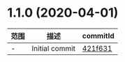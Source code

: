 # 1.1.0 (2020-04-01)

范围|描述|commitId
--|--|--
 - | Initial commit | [421f631](https://github.com/aiyoudiao/aiyou-wechaty-robot/commit/421f631)

